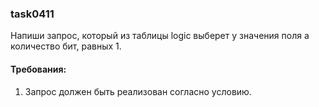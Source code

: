 
### task0411

Напиши запрос, который из таблицы logic выберет у значения поля a количество бит, равных 1.


#### Требования:
1.	Запрос должен быть реализован согласно условию.

